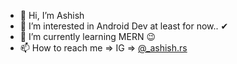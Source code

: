 - 👋 Hi, I’m Ashish
- 👀 I’m interested in Android Dev at least for now.. ✔
- 🌱 I’m currently learning MERN 😉
- 📫 How to reach me => IG => [@_ashish.rs](https://www.instagram.com/_ashish.rs/)

<!---
ashish757/ashish757 is a ✨ special ✨ repository because its `README.md` (this file) appears on your GitHub profile.
You can click the Preview link to take a look at your changes.
--->

